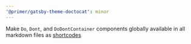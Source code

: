```yaml
---
'@primer/gatsby-theme-doctocat': minor
---
```


Make `Do`, `Dont`, and `DoDontContainer` components globally available in all markdown files as [shortcodes](https://mdxjs.com/blog/shortcodes)
